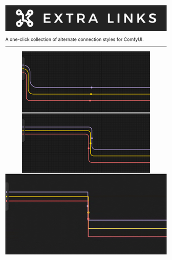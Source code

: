 <div align="center">
    <img src="imgs/extralinks_logo.png">
</div>



A one-click collection of alternate connection styles for ComfyUI.

------------------------------------------------------------------

<div align="center">
    <img width=400 src="imgs/curved.png">
    <img width=400 src="imgs/rounded.png">
</div>

<div align="center">
    <img width=800 src="imgs/extralinks_example.gif">
</div>
